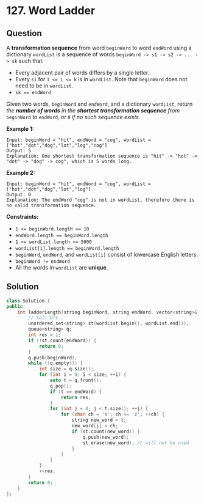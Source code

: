 # 127. Word Ladder

## Question

A **transformation sequence** from word `beginWord` to word `endWord` using a dictionary `wordList` is a sequence of words `beginWord -> s1 -> s2 -> ... -> sk` such that:

* Every adjacent pair of words differs by a single letter.
* Every `si` for `1 <= i <= k` is in `wordList`. Note that `beginWord` does not need to be in `wordList`.
* `sk == endWord`

Given two words, `beginWord` and `endWord`, and a dictionary `wordList`, return _the **number of words** in the **shortest transformation sequence** from_ `beginWord` _to_ `endWord`_, or_ `0` _if no such sequence exists._

**Example 1:**

```text
Input: beginWord = "hit", endWord = "cog", wordList = ["hot","dot","dog","lot","log","cog"]
Output: 5
Explanation: One shortest transformation sequence is "hit" -> "hot" -> "dot" -> "dog" -> cog", which is 5 words long.
```

**Example 2:**

```text
Input: beginWord = "hit", endWord = "cog", wordList = ["hot","dot","dog","lot","log"]
Output: 0
Explanation: The endWord "cog" is not in wordList, therefore there is no valid transformation sequence.
```

**Constraints:**

* `1 <= beginWord.length <= 10`
* `endWord.length == beginWord.length`
* `1 <= wordList.length <= 5000`
* `wordList[i].length == beginWord.length`
* `beginWord`, `endWord`, and `wordList[i]` consist of lowercase English letters.
* `beginWord != endWord`
* All the words in `wordList` are **unique**.

## Solution

```cpp
class Solution {
public:
    int ladderLength(string beginWord, string endWord, vector<string>& wordList) {
        // sol: bfs
        unordered_set<string> st(wordList.begin(), wordList.end());
        queue<string> q;
        int res = 1;
        if (!st.count(endWord)) {
            return 0;
        }
        q.push(beginWord);
        while (!q.empty()) {
            int size = q.size();
            for (int i = 0; i < size; ++i) {
                auto t = q.front();
                q.pop();
                if (t == endWord) {
                    return res;
                }
                for (int j = 0; j < t.size(); ++j) {
                    for (char ch = 'a'; ch <= 'z'; ++ch) {
                        string new_word = t;
                        new_word[j] = ch;
                        if (st.count(new_word)) {
                            q.push(new_word);
                            st.erase(new_word); // will not be used
                        }
                    }
                }
            }
            ++res;
        }
        return 0;
    }
};
```

